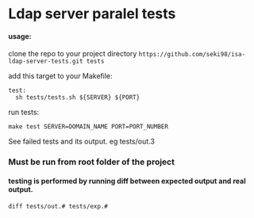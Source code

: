 # Ldap server paralel tests

#### usage:
  clone the repo to your project directory
  `https://github.com/seki98/isa-ldap-server-tests.git tests`

  add this target to your Makefile:
  ```
  test:
    sh tests/tests.sh ${SERVER} ${PORT}
  ```

  run tests:

  `make test SERVER=DOMAIN_NAME PORT=PORT_NUMBER`

  See failed tests and its output. eg tests/out.3

### Must be run from root folder of the project

#### testing is performed by running diff between expected output and real output. 
  `diff tests/out.# tests/exp.#`

